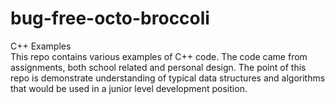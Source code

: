# bug-free-octo-broccoli
C++ Examples  
This repo contains various examples of C++ code.
The code came from assignments, both school related and personal design.
The point of this repo is demonstrate understanding of typical data structures and algorithms
that would be used in a junior level development position.
